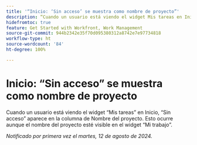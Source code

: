 ```yaml
---
title: '“Inicio: ‘Sin acceso’ se muestra como nombre de proyecto”'
description: “Cuando un usuario está viendo el widget Mis tareas en Inicio, ‘Sin acceso’ aparece en la columna de Nombre del proyecto. Esto ocurre aunque el nombre del proyecto esté visible en el widget Mi trabajo”.
hidefromtoc: true
feature: Get Started with Workfront, Work Management
source-git-commit: 944b2342e35f70d095380312a8742e7e97734818
workflow-type: ht
source-wordcount: '84'
ht-degree: 100%

---
```



# Inicio: “Sin acceso” se muestra como nombre de proyecto

<!--valid issue, won't fix until legacy home is deprecated-->

Cuando un usuario está viendo el widget “Mis tareas” en Inicio, “Sin acceso” aparece en la columna de Nombre del proyecto. Esto ocurre aunque el nombre del proyecto esté visible en el widget “Mi trabajo”.

_Notificado por primera vez el martes, 12 de agosto de 2024._
